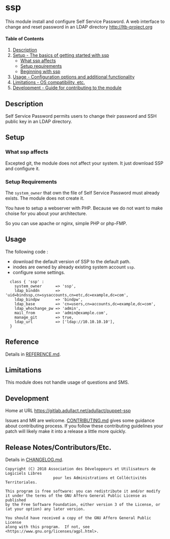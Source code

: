 # ssp

This module install and configure Self Service Password. A web interface to change and reset password in an LDAP directory http://ltb-project.org

#### Table of Contents

1. [Description](#description)
2. [Setup - The basics of getting started with ssp](#setup)
    * [What ssp affects](#what-ssp-affects)
    * [Setup requirements](#setup-requirements)
    * [Beginning with ssp](#beginning-with-ssp)
3. [Usage - Configuration options and additional functionality](#usage)
4. [Limitations - OS compatibility, etc.](#limitations)
5. [Development - Guide for contributing to the module](#development)

## Description

Self Service Password permits users to change their password and SSH public key in an LDAP directory.

## Setup

### What ssp affects

Excepted git, the module does not affect your system. It just download SSP and configure it.

### Setup Requirements

The `system_owner` that own the file of Self Service Password must already exists. The module does not create it.

You have to setup a webserver with PHP. Because we do not want to make choise for you about your architecture.

So you can use apache or nginx, simple PHP or php-FMP.

## Usage

The following code :
 * download the default version of SSP to the default path.
 * inodes are owned by already existing system account `ssp`.
 * configure some settings.

```
  class { 'ssp' :
    system_owner      => 'ssp',
    ldap_binddn       => 'uid=bindssp,cn=sysaccounts,cn=etc,dc=example,dc=com',
    ldap_bindpw       => 'bindpw',
    ldap_base         => 'cn=users,cn=accounts,dc=example,dc=com',
    ldap_whochange_pw => 'admin',
    mail_from         => 'admin@example.com',
    manage_git        => true,
    ldap_url          => ['ldap://10.10.10.10'],
  }
```


## Reference

Details in [REFERENCE.md](REFERENCE.md).

## Limitations

This module does not handle usage of questions and SMS.

## Development

Home at URL https://gitlab.adullact.net/adullact/puppet-ssp

Issues and MR are welcome. [CONTRIBUTING.md](CONTRIBUTING.md) gives some guidance about contributing process. If you follow these contributing guidelines your patch will likely make it into a release a little more quickly.

## Release Notes/Contributors/Etc.

Details in [CHANGELOG.md](CHANGELOG.md).


```
Copyright (C) 2018 Association des Développeurs et Utilisateurs de Logiciels Libres
                     pour les Administrations et Colléctivités Territoriales.

This program is free software: you can redistribute it and/or modify
it under the terms of the GNU Affero General Public License as published
by the Free Software Foundation, either version 3 of the License, or
(at your option) any later version.

You should have received a copy of the GNU Affero General Public License
along with this program.  If not, see <https://www.gnu.org/licenses/agpl.html>.

```
